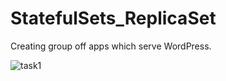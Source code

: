 # StatefulSets_ReplicaSet
Creating group off apps which serve WordPress.

![task1](https://user-images.githubusercontent.com/50155760/61908470-5f43a500-aef5-11e9-85f8-229f0986ef20.jpg)
